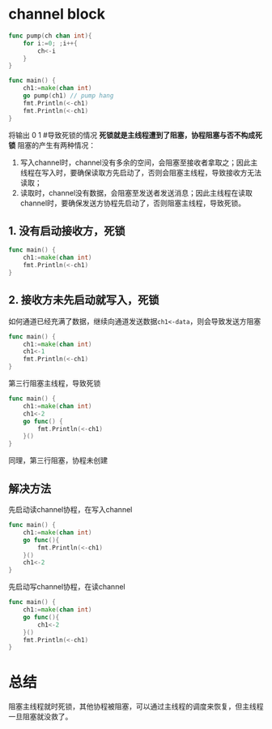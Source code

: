 # channel block
````go
func pump(ch chan int){
	for i:=0; ;i++{
		ch<-i
	}
}

func main() {
	ch1:=make(chan int)
	go pump(ch1) // pump hang
	fmt.Println(<-ch1)
	fmt.Println(<-ch1)
}

```` 
将输出 0 1
#导致死锁的情况
**死锁就是主线程遭到了阻塞，协程阻塞与否不构成死锁**
阻塞的产生有两种情况：
1. 写入channel时，channel没有多余的空间，会阻塞至接收者拿取之；因此主线程在写入时，要确保读取方先启动了，否则会阻塞主线程，导致接收方无法读取；
2. 读取时，channel没有数据，会阻塞至发送者发送消息；因此主线程在读取channel时，要确保发送方协程先启动了，否则阻塞主线程，导致死锁。
## 1. 没有启动接收方，死锁
````go
func main() {
	ch1:=make(chan int)
	fmt.Println(<-ch1)
}
````
## 2. 接收方未先启动就写入，死锁
如何通道已经充满了数据，继续向通道发送数据`ch1<-data`，则会导致发送方阻塞
````go
func main() {
	ch1:=make(chan int)
	ch1<-1
	fmt.Println(<-ch1)
}
````
第三行阻塞主线程，导致死锁
```` go
func main() {
	ch1:=make(chan int)
	ch1<-2
	go func() {
		fmt.Println(<-ch1)
	}()
}
````
同理，第三行阻塞，协程未创建
## 解决方法
先启动读channel协程，在写入channel
````go
func main() {
	ch1:=make(chan int)
	go func(){
		fmt.Println(<-ch1)
	}()
	ch1<-2
}
````
先启动写channel协程，在读channel
````go
func main() {
	ch1:=make(chan int)
	go func(){
		ch1<-2
	}()
	fmt.Println(<-ch1)
}
````
# 总结
阻塞主线程就时死锁，其他协程被阻塞，可以通过主线程的调度来恢复，但主线程一旦阻塞就没救了。